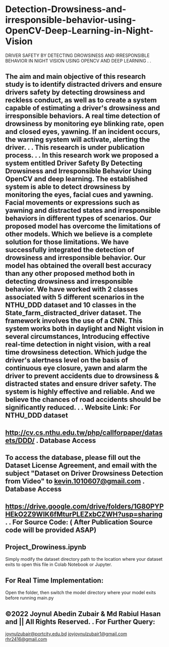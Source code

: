 # Detection-Drowsiness-and-irresponsible-behavior-using-OpenCV-Deep-Learning-in-Night-Vision
DRIVER SAFETY BY DETECTING DROWSINESS AND IRRESPONSIBLE BEHAVIOR IN NIGHT VISION USING OPENCV AND DEEP LEARNING
.
.

The aim and main objective of this research study is to identify distracted drivers and ensure drivers safety by detecting drowsiness and reckless conduct, as well as to create a system capable of estimating a driver's drowsiness and irresponsible behaviors. A real time detection of drowsiness by monitoring eye blinking rate, open and closed eyes, yawning. If an incident occurs, the warning system will activate, alerting the driver. 
.
.
This research is under publication process.
.
.
In this research work we proposed a system entitled Driver Safety  By Detecting Drowsiness and Irresponsible Behavior Using OpenCV and deep learning. The established system is able to detect drowsiness by monitoring the eyes, facial cues and yawning. Facial movements or expressions such as yawning and distracted states and irresponsible behaviors in different types of scenarios. Our proposed model has overcome the limitations of other models. Which we believe is a complete solution for those limitations. We have successfully integrated the detection of drowsiness and irresponsible behavior. Our model has obtained the overall best accuracy than any other proposed method both in detecting drowsiness and irresponsible behavior. We have worked with 2 classes associated with 5 different scenarios in the NTHU_DDD dataset and 10 classes in the State_farm_distracted_driver dataset. The framework involves the use of a CNN. 
This system works both in daylight and Night vision in several circumstances, Introducing effective real-time detection in night vision, with a real time drowsiness detection. Which judge the driver's alertness level on the basis of continuous eye closure, yawn and alarm the driver to prevent accidents due to drowsiness & distracted states and ensure driver safety. The system is highly effective and reliable. And we believe the chances of road accidents should be significantly reduced.
.
.
Website Link: For NTHU_DDD dataset
-------------
http://cv.cs.nthu.edu.tw/php/callforpaper/datasets/DDD/
.
Database Access
-----------------
To access the database, please fill out the Dataset License Agreement, and email with the subject "Dataset on Driver Drowsiness Detection from Video" to kevin.1010607@gmail.com
.
Database Access
----------------
https://drive.google.com/drive/folders/1G80PYPHEkO2Z9WIK6fMturPLEZxbCZWH?usp=sharing
.
.
For Source Code: ( After Publication Source code will be provided ASAP)
-----------------
Project_Drowiness.ipynb
------------------------
Simply modify the dataset directory path to the location where your dataset exits to open this file in Colab Notebook or Jupyter.

For Real Time Implementation:
-----------------------------
Open the folder, then switch the model directory where your model exits before running main.py

©2022 Joynul Abedin Zubair & Md Rabiul Hasan and  || All Rights Reserved.
.
For Further Query:
-------------------
joynulzubair@portcity.edu.bd
joyjoynulzubair1@gmail.com 
rhr2416@gmail.com







